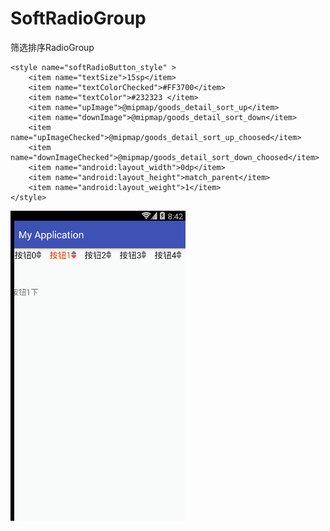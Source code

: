 # SoftRadioGroup
筛选排序RadioGroup

    <style name="softRadioButton_style" >
        <item name="textSize">15sp</item>
        <item name="textColorChecked">#FF3700</item>
        <item name="textColor">#232323 </item>
        <item name="upImage">@mipmap/goods_detail_sort_up</item>
        <item name="downImage">@mipmap/goods_detail_sort_down</item>
        <item name="upImageChecked">@mipmap/goods_detail_sort_up_choosed</item>
        <item name="downImageChecked">@mipmap/goods_detail_sort_down_choosed</item>
        <item name="android:layout_width">0dp</item>
        <item name="android:layout_height">match_parent</item>
        <item name="android:layout_weight">1</item>
    </style>



 ![image](https://github.com/781015928/SoftRadioGroup/blob/master/PrintScreen/PrintScreen.gif)
